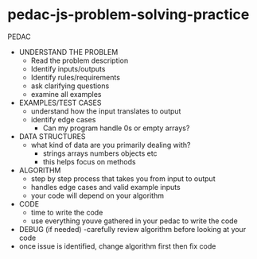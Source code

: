 # pedac-js-problem-solving-practice

PEDAC

- UNDERSTAND THE PROBLEM
  - Read the problem description
  - Identify inputs/outputs
  - Identify rules/requirements
  - ask clarifying questions
  - examine all examples
- EXAMPLES/TEST CASES
  - understand how the input translates to output
  - identify edge cases
    - Can my program handle 0s or empty arrays?
- DATA STRUCTURES
  - what kind of data are you primarily dealing with?
    - strings arrays numbers objects etc
    - this helps focus on methods
- ALGORITHM
  - step by step process that takes you from input to output
  - handles edge cases and valid example inputs
  - your code will depend on your algorithm
- CODE
  - time to write the code
  - use everything youve gathered in your pedac to write the code
- DEBUG (if needed)
  -carefully review algorithm before looking at your code
- once issue is identified, change algorithm first then fix code
